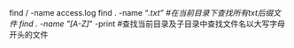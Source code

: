 find / -name access.log
find . -name “*.txt” #在当前目录下查找所有txt后缀文件
find . -name "[A-Z]*" -print    #查找当前目录及子目录中查找文件名以大写字母开头的文件



